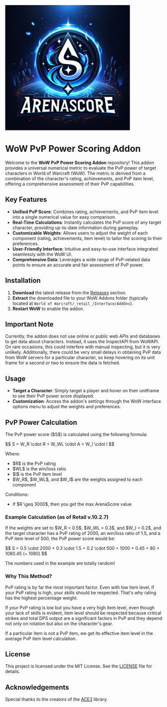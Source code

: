 <img src="doc/arenascore.png" alt="WoW Arena Score Logo" width="400" height="400">

# WoW PvP Power Scoring Addon

Welcome to the **WoW PvP Power Scoring Addon** repository! This addon provides a universal numerical metric to evaluate the PvP power of target characters in World of Warcraft (WoW). The metric is derived from a combination of the character's rating, achievements, and PvP item level, offering a comprehensive assessment of their PvP capabilities.

## Key Features

- **Unified PvP Score**: Combines rating, achievements, and PvP item level into a single numerical value for easy comparison.
- **Real-Time Calculations**: Instantly calculates the PvP score of any target character, providing up-to-date information during gameplay.
- **Customizable Weights**: Allows users to adjust the weight of each component (rating, achievements, item level) to tailor the scoring to their preferences.
- **User-Friendly Interface**: Intuitive and easy-to-use interface integrated seamlessly with the WoW UI.
- **Comprehensive Data**: Leverages a wide range of PvP-related data points to ensure an accurate and fair assessment of PvP power.

## Installation

1. **Download** the latest release from the [Releases](link_to_releases) section.
2. **Extract** the downloaded file to your WoW Addons folder (typically located at `World of Warcraft/_retail_/Interface/AddOns`).
3. **Restart WoW** to enable the addon.

## Important Note

Currently, the addon does not use online or public web APIs and databases to get data about characters. Instead, it uses the InspectAPI from WoWAPI. On rare occasions, this could interfere with manual inspecting, but it is very unlikely. Additionally, there could be very small delays in obtaining PvP data from WoW servers for a particular character, so keep hovering on its unit frame for a second or two to ensure the data is fetched.

## Usage

- **Target a Character**: Simply target a player and hover on their unitframe to see their PvP power score displayed.
- **Customization**: Access the addon's settings through the WoW interface options menu to adjust the weights and preferences.

## PvP Power Calculation

The PvP power score (\$S\$) is calculated using the following formula:

\$\$
S = W\_R \cdot R + W\_WL \cdot A + W\_I \cdot I
\$\$

Where:

- \$R\$ is the PvP rating
- \$WL\$ is the win/loss ratio
- \$I\$ is the PvP item level
- \$W\_R\$, \$W\_WL\$, and \$W\_I\$ are the weights assigned to each component

Conditions:

- If \$R \geq 3000\$, then you get the max ArenaScore value

### Example Calculation (as of Retail v.10.2.7)

If the weights are set to \$W\_R = 0.5\$, \$W\_WL = 0.3\$, and \$W\_I = 0.2\$, and the target character has a PvP rating of 2000, an win/loss ratio of 1.5, and a PvP item level of 500, the PvP power score would be:

\$\$
S = 0.5 \cdot 2000 + 0.3 \cdot 1.5 + 0.2 \cdot 500 = 1000 + 0.45 + 80 = 1080.45 (~ 1080)
\$\$

The numbers used in the example are totally random!

### Why This Method?

PvP rating is by far the most important factor. Even with low item level, if your PvP rating is high, your skills should be respected. That's why rating has the highest percentage weight.

If your PvP rating is low but you have a very high item level, even though your lack of skills is evident, item level should be respected because critical strikes and total DPS output are a significant factors in PvP and they depend not only on rotation but also on the character's gear.

If a particular item is not a PvP item, we get its effective item level in the average PvP item level calculation.

## License

This project is licensed under the MIT License. See the [LICENSE](https://raw.githubusercontent.com/ldilov/arenascore/main/LICENSE) file for details.

## Acknowledgements

Special thanks to the creators of the [ACE3](https://github.com/WoWUIDev/Ace3) library.